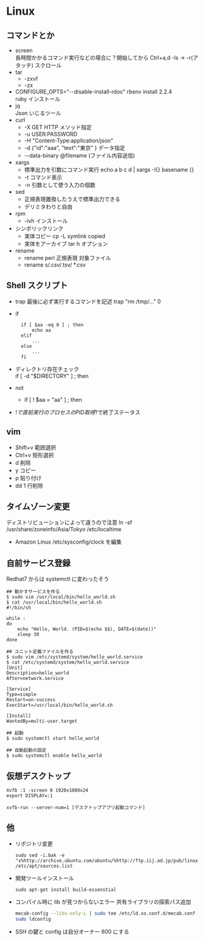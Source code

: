 # Linux

## コマンドとか

- screen  
  長時間かかるコマンド実行などの場合に？開始してから Ctrl+a,d
  -ls -> -r(アタッチ)
  スクロール
- tar
  - -zxvf
  - -zx
- CONFIGURE_OPTS="--disable-install-rdoc" rbenv install 2.2.4  
  ruby インストール
- jq  
  Json いじるツール
- curl
  - -X GET HTTP メソッド指定
  - -u USER:PASSWORD
  - -H "Content-Type:application/json"
  - -d {"id":"aaa", "text":"東京" } データ指定
  - --data-binary @filename (ファイル内容送信)
- xargs
  - 標準出力を引数にコマンド実行 echo a b c d | xargs -I{} basename {}
  - -t コマンド表示
  - -n 引数として使う入力の個数
- sed
  - 正規表現置換したうえで標準出力できる
  - デリミタわりと自由
- rpm
  - -ivh インストール
- シンボリックリンク
  - 実体コピー cp -L symlink copied
  - 実体をアーカイブ tar h オプション
- rename
  - rename perl 正規表現 対象ファイル
  - rename s/.csv/.tsv/ \*.csv

## Shell スクリプト

- trap
  最後に必ず実行するコマンドを記述
  trap "rm /tmp/..." 0
- if

  ```
    if [ $aa -eq 0 ] ; then
        echo aa
    elif
        ...
    else
        ...
    fi
  ```

- ディレクトリ存在チェック  
  if [ -d "$DIRECTORY" ] ; then
- not
  - if [ ! $aa = "aa" ] ; then
- $!で直前実行のプロセスのPID取得　$?で終了ステータス

## vim

- Shift+v 範囲選択
- Ctrl+v 矩形選択
- d 削除
- y コピー
- p 貼り付け
- dd 1 行削除

## タイムゾーン変更

ディストリビューションによって違うので注意
ln -sf /usr/share/zoneinfo/Asia/Tokyo /etc/localtime

- Amazon Linux
  /etc/sysconfig/clock を編集

## 自前サービス登録

Redhat7 からは systemctl に変わったそう

```
## 動かすサービスを作る
$ sudo vim /usr/local/bin/hello_world.sh
$ cat /usr/local/bin/hello_world.sh
#!/bin/sh

while :
do
    echo "Hello, World. (PID=$(echo $$), DATE=$(date))"
    sleep 30
done

## ユニット定義ファイルを作る
$ sudo vim /etc/systemd/system/hello_world.service
$ cat /etc/systemd/system/hello_world.service
[Unit]
Description=hello_world
After=network.service

[Service]
Type=simple
Restart=on-success
ExecStart=/usr/local/bin/hello_world.sh

[Install]
WantedBy=multi-user.target

## 起動
$ sudo systemctl start hello_world

## 自動起動の設定
$ sudo systemctl enable hello_world
```

## 仮想デスクトップ

```
Xvfb :1 -screen 0 1920x1080x24
export DISPLAY=:1
```

```
xvfb-run --server-num=1 [デスクトップアプリ起動コマンド]
```

## 他

- リポジトリ変更
  ```
  sudo sed -i.bak -e "s%http://archive.ubuntu.com/ubuntu/%http://ftp.iij.ad.jp/pub/linux/ubuntu/archive/%g" /etc/apt/sources.list
  ```
- 開発ツールインストール
  ```
  sudo apt-get install build-essenstial
  ```
- コンパイル時に lib が見つからないエラー
  共有ライブラリの探索パス追加

  ```sh
  mecab-config --libs-only-L | sudo tee /etc/ld.so.conf.d/mecab.conf
  sudo ldconfig
  ```

- SSH の鍵と config は自分オーナー 600 にする
